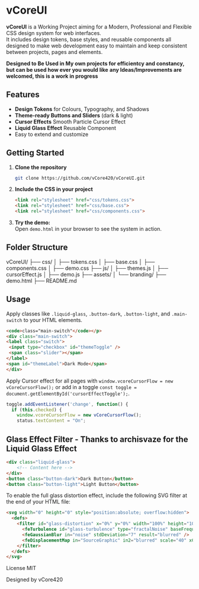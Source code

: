 # vCoreUI

**vCoreUI** is a Working Project aiming for a Modern, Professional and Flexible CSS design system for web interfaces.  
It includes design tokens, base styles, and reusable components all designed to make web development easy to maintain and keep consistent between projects, pages and elements.

**Designed to Be Used in My own projects for efficientcy and constancy, but can be used how ever you would like**
**any Ideas/Improvements are welcomed, this is a work in progress**

## Features

- **Design Tokens** for Colours, Typography, and Shadows
- **Theme-ready Buttons and Sliders** (dark & light)
- **Cursor Effects** Smooth Particle Cursor Effect
- **Liquid Glass Effect** Reusable Component
- Easy to extend and customize

## Getting Started

1. **Clone the repository**

    ```sh
    git clone https://github.com/vCore420/vCoreUI.git
    ```

2. **Include the CSS in your project**

    ```html
    <link rel="stylesheet" href="css/tokens.css">
    <link rel="stylesheet" href="css/base.css">
    <link rel="stylesheet" href="css/components.css">
    ```

3. **Try the demo:**  
    Open `demo.html` in your browser to see the system in action.

## Folder Structure

vCoreUI/
├── css/
│ ├── tokens.css
│ ├── base.css
│ ├── components.css
│ ├── demo.css
├── js/
│ ├── themes.js
│ ├── cursorEffect.js
│ ├── demo.js
├── assets/
│ └── branding/
├── demo.html
├── README.md

## Usage

Apply classes like `.liquid-glass`, `.button-dark`, `.button-light`, and `.main-switch` to your HTML elements.

```html
<code>class="main-switch"</code></p>
<div class="main-switch">
<label class="switch">
 <input type="checkbox" id="themeToggle" />
 <span class="slider"></span>
</label>
<span id="themeLabel">Dark Mode</span>
</div>
```

Apply Cursor effect for all pages with `window.vcoreCursorFlow = new vCoreCursorFlow();` or add in a toggle `const toggle = document.getElementById('cursorEffectToggle');`.

```js
toggle.addEventListener('change', function() {
  if (this.checked) {
    window.vcoreCursorFlow = new vCoreCursorFlow();
    status.textContent = "On";
```  

## Glass Effect Filter - Thanks to archisvaze for the Liquid Glass Effect

```html
<div class="liquid-glass">
    <!-- Content here -->
</div>
<button class="button-dark">Dark Button</button>
<button class="button-light">Light Button</button>
```

To enable the full glass distortion effect, include the following SVG filter at the end of your HTML file:

```html
<svg width="0" height="0" style="position:absolute; overflow:hidden">
  <defs>
    <filter id="glass-distortion" x="0%" y="0%" width="100%" height="100%">
      <feTurbulence id="glass-turbulence" type="fractalNoise" baseFrequency="0.024 0.024" numOctaves="56" seed="95" result="noise" />
      <feGaussianBlur in="noise" stdDeviation="7" result="blurred" />
      <feDisplacementMap in="SourceGraphic" in2="blurred" scale="40" xChannelSelector="R" yChannelSelector="G" />
    </filter>
  </defs>
</svg>
```

License
MIT

Designed by vCore420